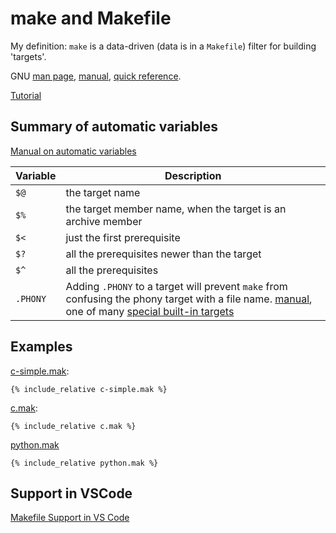 # make and Makefile

My definition: `make` is a data-driven (data is in a `Makefile`) filter for
building 'targets'.

GNU [man page](https://man7.org/linux/man-pages/man1/make.1.html),
[manual](https://www.gnu.org/software/make/manual/make.html),
[quick reference](https://www.gnu.org/software/make/manual/make.html#Quick-Reference).

[Tutorial](https://makefiletutorial.com/)

## Summary of automatic variables

[Manual on automatic variables](https://www.gnu.org/software/make/manual/make.html#Automatic-Variables)

Variable|Description
--------|-----------
`$@`|the target name
`$%`|the target member name, when the target is an archive member
`$<`|just the first prerequisite
`$?`|all the prerequisites newer than the target
`$^`|all the prerequisites
`.PHONY`|Adding `.PHONY` to a target will prevent `make` from confusing the phony target with a file name. [manual](https://www.gnu.org/software/make/manual/make.html#Phony-Targets), one of many [special built-in targets](https://www.gnu.org/software/make/manual/make.html#Special-Targets)

## Examples

[c-simple.mak](c-simple.mak):
```
{% include_relative c-simple.mak %}
```

[c.mak](c.mak):
```
{% include_relative c.mak %}
```

[python.mak](python.mak)
```
{% include_relative python.mak %}
```

## Support in VSCode

[Makefile Support in VS Code](https://devblogs.microsoft.com/cppblog/now-announcing-makefile-support-in-visual-studio-code/)
